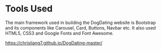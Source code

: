 # Tools Used
The main framework used in building the DogDating website is Bootstrap and its components like Carousel, Card, Buttons, Navbar etc. It also used HTML5, CSS3 and Google Fonts and Font Awesome.

https://chrisliang7.github.io/DogDating-master/
